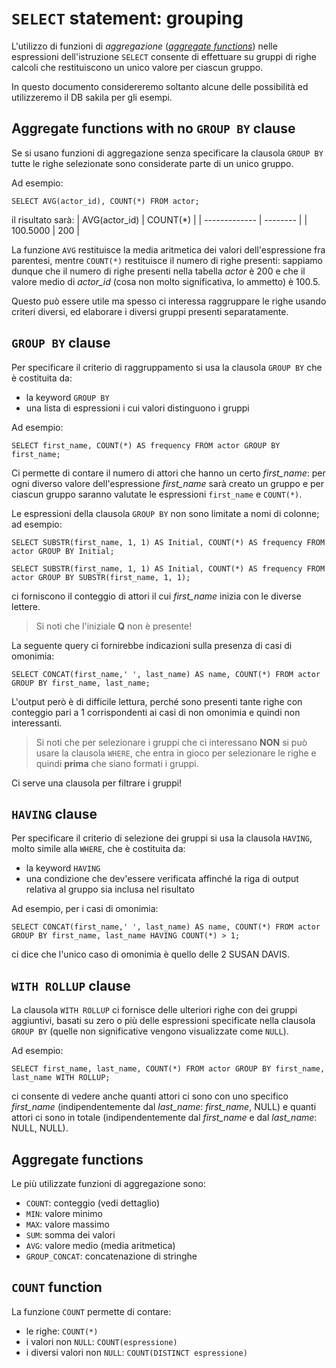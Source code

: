 # ```SELECT``` statement: grouping
L'utilizzo di funzioni di *aggregazione* ([*aggregate functions*](https://mariadb.com/kb/en/aggregate-functions/)) nelle espressioni dell'istruzione ```SELECT``` consente di effettuare su gruppi di righe calcoli che restituiscono un unico valore per ciascun gruppo.

In questo documento considereremo soltanto alcune delle possibilità ed utilizzeremo il DB sakila per gli esempi.

## Aggregate functions with no ```GROUP BY``` clause
Se si usano funzioni di aggregazione senza specificare la clausola ```GROUP BY``` tutte le righe selezionate sono considerate parte di un unico gruppo.

Ad esempio:

```SELECT AVG(actor_id), COUNT(*) FROM actor;```

il risultato sarà:
| AVG(actor_id) | COUNT(*) |
| ------------- | -------- |
| 100.5000      | 200      |

La funzione ```AVG``` restituisce la media aritmetica dei valori dell'espressione fra parentesi, mentre ```COUNT(*)``` restituisce il numero di righe presenti: sappiamo dunque che il numero di righe presenti nella tabella *actor* è 200 e che il valore medio di *actor_id* (cosa non molto significativa, lo ammetto) è 100.5.

Questo può essere utile ma spesso ci interessa raggruppare le righe usando criteri diversi, ed elaborare i diversi gruppi presenti separatamente.

## ```GROUP BY``` clause

Per specificare il criterio di raggruppamento si usa la clausola ```GROUP BY``` che è costituita da:
* la keyword ```GROUP BY```
* una lista di espressioni i cui valori distinguono i gruppi

Ad esempio:

```SELECT first_name, COUNT(*) AS frequency FROM actor GROUP BY first_name;```

Ci permette di contare il numero di attori che hanno un certo *first_name*: per ogni diverso valore dell'espressione *first_name* sarà creato un gruppo e per ciascun gruppo saranno valutate le espressioni ```first_name``` e ```COUNT(*)```.

Le espressioni della clausola ```GROUP BY``` non sono limitate a nomi di colonne; ad esempio:

```SELECT SUBSTR(first_name, 1, 1) AS Initial, COUNT(*) AS frequency FROM actor GROUP BY Initial;```

```SELECT SUBSTR(first_name, 1, 1) AS Initial, COUNT(*) AS frequency FROM actor GROUP BY SUBSTR(first_name, 1, 1);```

ci forniscono il conteggio di attori il cui *first_name* inizia con le diverse lettere.
> Si noti che l'iniziale **Q** non è presente!

La seguente query ci fornirebbe indicazioni sulla presenza di casi di omonimia:

```SELECT CONCAT(first_name,' ', last_name) AS name, COUNT(*) FROM actor GROUP BY first_name, last_name;```

L'output però è di difficile lettura, perché sono presenti tante righe con conteggio pari a 1 corrispondenti ai casi di non omonimia e quindi non interessanti.

> Si noti che per selezionare i gruppi che ci interessano **NON** si può usare la clausola ```WHERE```, che entra in gioco per selezionare le righe e quindi **prima** che siano formati i gruppi.

Ci serve una clausola per filtrare i gruppi!

## ```HAVING``` clause

Per specificare il criterio di selezione dei gruppi si usa la clausola ```HAVING```, molto simile alla ```WHERE```, che è costituita da:
* la keyword ```HAVING```
* una condizione che dev'essere verificata affinché la riga di output relativa al gruppo sia inclusa nel risultato

Ad esempio, per i casi di omonimia:

```SELECT CONCAT(first_name,' ', last_name) AS name, COUNT(*) FROM actor GROUP BY first_name, last_name HAVING COUNT(*) > 1;```

ci dice che l'unico caso di omonimia è quello delle 2 SUSAN DAVIS.

## ```WITH ROLLUP``` clause

La clausola ```WITH ROLLUP``` ci fornisce delle ulteriori righe con dei gruppi aggiuntivi, basati su zero o più delle espressioni specificate nella clausola ```GROUP BY``` (quelle non significative vengono visualizzate come ```NULL```).

Ad esempio:

```SELECT first_name, last_name, COUNT(*) FROM actor GROUP BY first_name, last_name WITH ROLLUP;```

ci consente di vedere anche quanti attori ci sono con uno specifico *first_name* (indipendentemente dal *last_name*: *first_name*, NULL) e quanti attori ci sono in totale (indipendentemente dal *first_name* e dal *last_name*: NULL, NULL).

## Aggregate functions
Le più utilizzate funzioni di aggregazione sono:
* ```COUNT```: conteggio (vedi dettaglio)
* ```MIN```: valore minimo
* ```MAX```: valore massimo
* ```SUM```: somma dei valori
* ```AVG```: valore medio (media aritmetica)
* ```GROUP_CONCAT```: concatenazione di stringhe

## ```COUNT``` function
La funzione ```COUNT``` permette di contare:
* le righe: ```COUNT(*)```
* i valori non ```NULL```: ```COUNT(espressione)```
* i diversi valori non ```NULL```: ```COUNT(DISTINCT espressione)```

